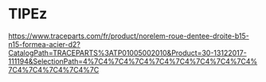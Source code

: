 # TIPEz

https://www.traceparts.com/fr/product/norelem-roue-dentee-droite-b15-n15-formea-acier-d2?CatalogPath=TRACEPARTS%3ATP01005002010&Product=30-13122017-111194&SelectionPath=4%7C4%7C4%7C4%7C4%7C4%7C4%7C4%7C4%7C4%7C4%7C4%7C4%7C
